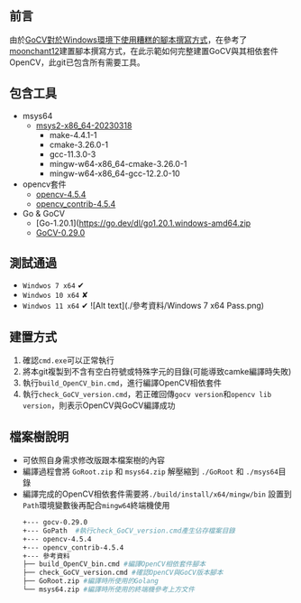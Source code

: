 ## 前言
由於[GoCV對於Windows環境下使用糟糕的腳本撰寫方式]( https://github.com/hybridgroup/gocv/blob/release/win_build_opencv.cmd )，在參考了[moonchant12](https://github.com/moonchant12/install-gocv)建置腳本撰寫方式，在此示範如何完整建置GoCV與其相依套件OpenCV，此git已包含所有需要工具。

## 包含工具
 * msys64
    * [msys2-x86_64-20230318](https://github.com/msys2/msys2-installer/releases/download/2023-03-18/msys2-x86_64-20230318.exe)
        * make-4.4.1-1
        * cmake-3.26.0-1
        * gcc-11.3.0-3
        * mingw-w64-x86_64-cmake-3.26.0-1
        * mingw-w64-x86_64-gcc-12.2.0-10
 * opencv套件
    * [opencv-4.5.4](https://github.com/opencv/opencv/archive/4.5.4.zip)
    * [opencv_contrib-4.5.4](https://github.com/opencv/opencv_contrib/archive/4.5.4.zip)
 * Go & GoCV
    * [Go-1.20.1](https://go.dev/dl/go1.20.1.windows-amd64.zip
    * [GoCV-0.29.0](https://github.com/hybridgroup/gocv/archive/refs/tags/v0.29.0.zip)

## 測試通過
   * ``Windwos 7 x64`` ✔
   * ``Windwos 10 x64`` ✘
   * ``Windwos 11 x64`` ✔
![Alt text](./參考資料/Windows 7 x64 Pass.png)

## 建置方式
   1. 確認``cmd.exe``可以正常執行
   2. 將本git複製到不含有空白符號或特殊字元的目錄(可能導致camke編譯時失敗)
   3. 執行``build_OpenCV_bin.cmd``，進行編譯OpenCV相依套件
   4. 執行``check_GoCV_version.cmd``，若正確回傳``gocv version``和``opencv lib version``，則表示OpenCV與GoCV編譯成功

## 檔案樹說明
* 可依照自身需求修改版跟本檔案樹的內容
* 編譯過程會將 ``GoRoot.zip`` 和 ``msys64.zip`` 解壓縮到 ``./GoRoot`` 和 ``./msys64``目錄
* 編譯完成的OpenCV相依套件需要將``./build/install/x64/mingw/bin`` 設置到``Path``環境變數後再配合``mingw64``終端機使用
   ```bash
   +--- gocv-0.29.0
   +--- GoPath  #執行check_GoCV_version.cmd產生佔存檔案目錄
   +--- opencv-4.5.4
   +--- opencv_contrib-4.5.4
   +--- 參考資料
   ├── build_OpenCV_bin.cmd #編譯OpenCV相依套件腳本
   ├── check_GoCV_version.cmd #確認OpenCV與GoCV版本腳本
   ├── GoRoot.zip #編譯時所使用的Golang
   └── msys64.zip #編譯時所使用的終端機參考上方文件
   ```